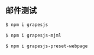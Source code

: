 ## 邮件测试

```bash
$ npm i grapesjs
```

```bash
$ npm i grapesjs-mjml
```

```bash
$ npm i grapesjs-preset-webpage
```
